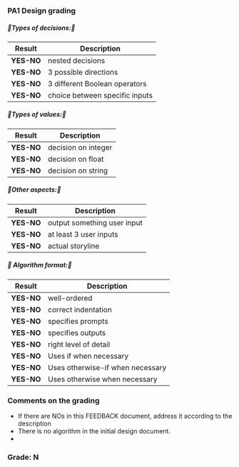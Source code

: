 ### PA1 Design grading

##### 🔺Types of decisions:🔻

|Result |Description|
|------------|-----------------------------------------|
| **YES-NO** | nested decisions |
| **YES-NO** | 3 possible directions|
| **YES-NO** | 3 different Boolean operators|
| **YES-NO** | choice between specific inputs|

##### 🔺Types of values:🔻

|Result |Description|
|------------|-----------------------------------------|
| **YES-NO** | decision on integer|
| **YES-NO** | decision on float|
| **YES-NO** | decision on string|

##### 🔺Other aspects:🔻

|Result |Description|
|------------|-----------------------------------------|
| **YES-NO** | output something user input|
| **YES-NO** | at least 3 user inputs|
| **YES-NO** | actual storyline|

##### 🔺 Algorithm format:🔻

|Result |Description|
|------------|-----------------------------------------|
| **YES-NO** | well-ordered|
| **YES-NO** | correct indentation|
| **YES-NO** | specifies prompts|
| **YES-NO** | specifies outputs|
| **YES-NO** | right level of detail|
| **YES-NO** | Uses if when necessary|
| **YES-NO** | Uses otherwise-if when necessary|
| **YES-NO** | Uses otherwise when necessary|

### Comments on the grading
- If there are NOs in this FEEDBACK document, address it according to the description
- There is no algorithm in the initial design document. 
- 
### Grade: N